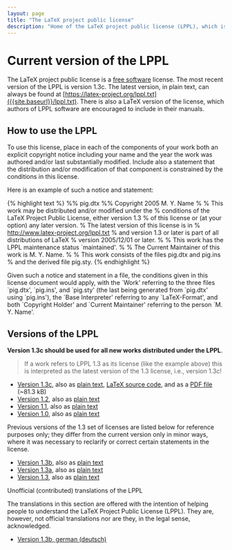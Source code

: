 ```yaml
---
layout: page
title: "The LaTeX project public license"
description: "Home of the LaTeX project public license (LPPL), which is a free software license. How to use LPPL, versions of LPPL."
---
```


# Current version of the LPPL

The LaTeX project public license is a [free software](https://www.debian.org/intro/free) license. The most recent version of the LPPL is version 1.3c. The latest version, in plain text, can always be found at [https://latex-project.org/lppl.txt]({{site.baseurl}}/lppl.txt). There is also a LaTeX version of the license, which authors of LPPL software are encouraged to include in their manuals.

## How to use the LPPL

To use this license, place in each of the components of your work both an explicit copyright notice including your name and the year the work was authored and/or last substantially modified. Include also a statement that the distribution and/or modification of that component is constrained by the conditions in this license.

Here is an example of such a notice and statement: 

{% highlight text %}
%% pig.dtx
%% Copyright 2005 M. Y. Name
%
% This work may be distributed and/or modified under the
% conditions of the LaTeX Project Public License, either version 1.3
% of this license or (at your option) any later version.
% The latest version of this license is in
%   http://www.latex-project.org/lppl.txt
% and version 1.3 or later is part of all distributions of LaTeX
% version 2005/12/01 or later.
%
% This work has the LPPL maintenance status `maintained'.
% 
% The Current Maintainer of this work is M. Y. Name.
%
% This work consists of the files pig.dtx and pig.ins
% and the derived file pig.sty.
{% endhighlight %}

Given such a notice and statement in a file, the conditions given in this license document would apply, with the \`Work' referring to the three files \`pig.dtx', \`pig.ins', and \`pig.sty' (the last being generated from \`pig.dtx' using \`pig.ins'), the \`Base Interpreter' referring to any \`LaTeX-Format', and both \`Copyright Holder' and \`Current Maintainer' referring to the person `M. Y. Name'.

## Versions of the LPPL

**Version 1.3c should be used for all new works distributed under the LPPL**.

> If a work refers to LPPL 1.3 as its license (like the example above)
> this is interpreted as the latest version of the 1.3 license, i.e.,
> version 1.3c!

+ [Version 1.3c](lppl-1-3c/), also as [plain text](lppl-1-3c.txt), [LaTeX source code](lppl-1-3c.tex), and as a [PDF file](lppl-1-3c.pdf) (~81.3 kB)
+ [Version 1.2](lppl-1-2/), also as [plain text](lppl-1-2.txt)
+ [Version 1.1](lppl-1-1/), also as [plain text](lppl-1-1.txt)
+ [Version 1.0](lppl-1-0/), also as [plain text](lppl-1-0.txt)

Previous versions of the 1.3 set of licenses are listed below for reference purposes only; they differ from the current version only in minor ways, where it was necessary to reclarify or correct certain statements in the license. 

+ [Version 1.3b](lppl-1-3b/), also as [plain text](lppl-1-3b.txt)
+ [Version 1.3a](lppl-1-3a/), also as [plain text](lppl-1-3a.txt)
+ [Version 1.3](lppl-1-3/), also as [plain text](lppl-1-3.txt)

Unofficial (contributed) translations of the LPPL

The translations in this section are offered with the intention of helping people to understand the LaTeX Project Public License (LPPL). They are, however, not official translations nor are they, in the legal sense, acknowledged.

+ [Version 1.3b, german (deutsch)](lppl-1-3b_de/)
